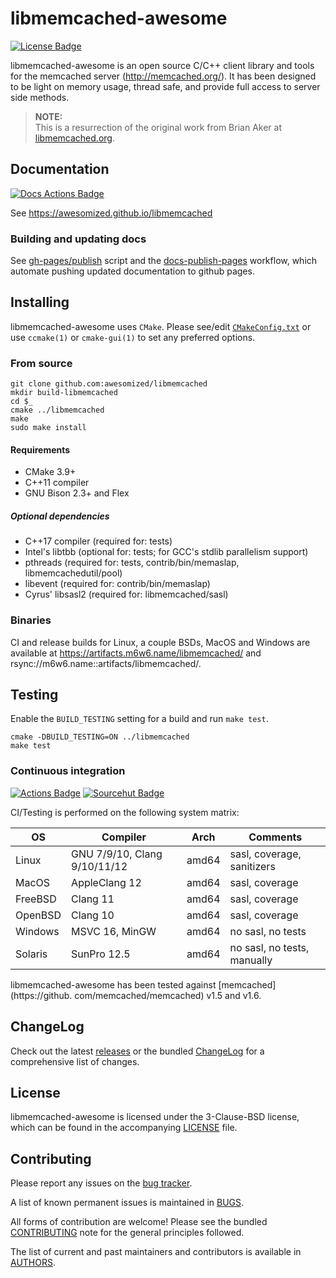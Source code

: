 # libmemcached-awesome

[![License Badge]](https://opensource.org/licenses/BSD-3-Clause)

[License Badge]:    https://img.shields.io/badge/License-BSD%203--Clause-blue.svg "BSD 3-Clause"

libmemcached-awesome is an open source C/C++ client library and tools
for the memcached server (http://memcached.org/). It has been designed
to be light on memory usage, thread safe, and provide full access to
server side methods.

> **NOTE:**  
> This is a resurrection of the original work from Brian Aker at
> [libmemcached.org](https://libmemcached.org).

## Documentation

[![Docs Actions Badge]](
    https://github.com/awesomized/libmemcached/actions?query=workflow%3Adocs-publish-pages)

[Docs Actions Badge]:
    https://github.com/awesomized/libmemcached/workflows/docs-publish-pages/badge.svg?branch=v1.x
    "Github Docs Action"

See https://awesomized.github.io/libmemcached

### Building and updating docs

See [gh-pages/publish](./docs/gh-pages/publish.sh) script and the
[docs-publish-pages](./.github/workflows/docs-publish-pages.yml) workflow,
which automate pushing updated documentation to github pages.

## Installing

libmemcached-awesome uses `CMake`.
Please see/edit [`CMakeConfig.txt`](./CMakeConfig.txt) or use `ccmake(1)` or
`cmake-gui(1)` to set any preferred options.

### From source

    git clone github.com:awesomized/libmemcached
    mkdir build-libmemcached
    cd $_
    cmake ../libmemcached
    make
    sudo make install

#### Requirements

* CMake 3.9+
* C++11 compiler
* GNU Bison 2.3+ and Flex

##### Optional dependencies

* C++17 compiler (required for: tests)
* Intel's libtbb (optional for: tests; for GCC's stdlib parallelism support)
* pthreads (required for: tests, contrib/bin/memaslap, libmemcachedutil/pool)
* libevent (required for: contrib/bin/memaslap)
* Cyrus' libsasl2 (required for: libmemcached/sasl)

### Binaries

CI and release builds for Linux, a couple BSDs, MacOS and Windows are available at
https://artifacts.m6w6.name/libmemcached/ and rsync://m6w6.name::artifacts/libmemcached/.

## Testing

Enable the `BUILD_TESTING` setting for a build and run `make test`.

    cmake -DBUILD_TESTING=ON ../libmemcached
    make test

### Continuous integration

[![Actions Badge]](https://github.com/awesomized/libmemcached/actions?query=workflow%3Acmake-build-ci)
[![Sourcehut Badge]](https://builds.sr.ht/~m6w6/libmemcached)

[Actions Badge]:
    https://github.com/awesomized/libmemcached/workflows/cmake-build-ci/badge.svg?branch=v1.x
    "Github Actions"
[Sourcehut Badge]:
    https://builds.sr.ht/~m6w6/libmemcached/commits.svg
    "Sourcehut Builds"

CI/Testing is performed on the following system matrix:

| OS               | Compiler                     | Arch                    | Comments                   |
|------------------|------------------------------|-------------------------|----------------------------|
| Linux            | GNU 7/9/10, Clang 9/10/11/12 | amd64                   | sasl, coverage, sanitizers |
| MacOS            | AppleClang 12                | amd64                   | sasl, coverage             |
| FreeBSD          | Clang 11                     | amd64                   | sasl, coverage             |
| OpenBSD          | Clang 10                     | amd64                   | sasl, coverage             |
| Windows          | MSVC 16, MinGW               | amd64                   | no sasl, no tests          |
| Solaris          | SunPro 12.5                  | amd64                   | no sasl, no tests, manually|

libmemcached-awesome has been tested against [memcached](https://github.
com/memcached/memcached) v1.5 and v1.6.

## ChangeLog

Check out the latest [releases](https://github.com/awesomized/libmemcached/releases)
or the bundled [ChangeLog](./ChangeLog-1.1.md) for a comprehensive list of changes.

## License

libmemcached-awesome is licensed under the 3-Clause-BSD license, which 
can be
found in the accompanying [LICENSE](./LICENSE) file.

## Contributing

Please report any issues on the [bug tracker](https://github.com/awesomized/libmemcached/issues).

A list of known permanent issues is maintained in [BUGS](./BUGS.md).

All forms of contribution are welcome! Please see the bundled
[CONTRIBUTING](./CONTRIBUTING.md) note for the general principles followed.

The list of current and past maintainers and contributors is available in [AUTHORS](./AUTHORS).


